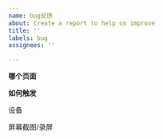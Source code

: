 ```yaml
---
name: bug反馈
about: Create a report to help us improve
title: ''
labels: bug
assignees: ''

---
```


**哪个页面**

**如何触发**

设备

屏幕截图/录屏
